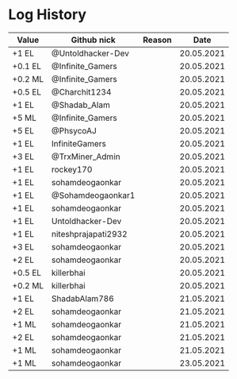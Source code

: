 # Log History

Value | Github nick | Reason | Date
------------ | ------------- | ------------- | -------------
+1 EL | @Untoldhacker-Dev | | 20.05.2021
+0.1 EL | @Infinite_Gamers | | 20.05.2021
+0.2 ML | @Infinite_Gamers | | 20.05.2021
+0.5 EL | @Charchit1234 | | 20.05.2021
+1 EL | @Shadab_Alam | | 20.05.2021
+5 ML | @Infinite_Gamers | | 20.05.2021
+5 EL | @PhsycoAJ | | 20.05.2021
+1 EL | InfiniteGamers | | 20.05.2021
+3 EL | @TrxMiner_Admin | | 20.05.2021
+1 EL | rockey170 | | 20.05.2021
+1 EL | sohamdeogaonkar | | 20.05.2021
+1 EL | @Sohamdeogaonkar1 | | 20.05.2021
+1 EL | sohamdeogaonkar | | 20.05.2021
+1 EL | Untoldhacker-Dev | | 20.05.2021
+1 EL | niteshprajapati2932 | | 20.05.2021
+3 EL | sohamdeogaonkar | | 20.05.2021
+2 EL | sohamdeogaonkar | |  20.05.2021
+0.5 EL | killerbhai | |  20.05.2021
+0.2 ML | killerbhai | |  20.05.2021
+1 EL | ShadabAlam786 | | 21.05.2021
+2 EL | sohamdeogaonkar | | 21.05.2021
+1 ML | sohamdeogaonkar | | 21.05.2021
+2 EL | sohamdeogaonkar | | 21.05.2021
+1 ML | sohamdeogaonkar | | 21.05.2021
+1 ML | sohamdeogaonkar | | 23.05.2021
